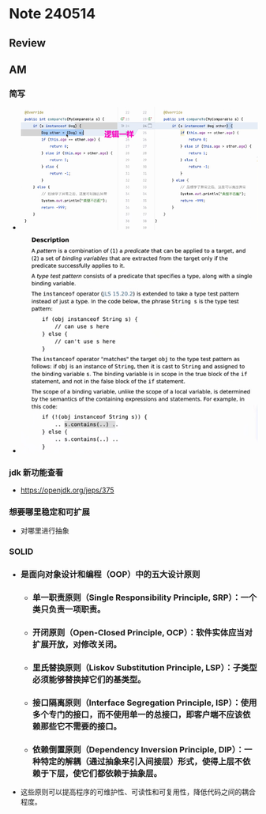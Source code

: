 # Note 240514

## Review

## AM

### 简写 
- ![img.png](img.png)
- ![img_1.png](img_1.png)

### jdk 新功能查看
- https://openjdk.org/jeps/375

### 想要哪里稳定和可扩展
- 对哪里进行抽象

### SOLID 
- ### 是面向对象设计和编程（OOP）中的五大设计原则
    - ### 单一职责原则（Single Responsibility Principle, SRP）：一个类只负责一项职责。
    - ### 开闭原则（Open-Closed Principle, OCP）：软件实体应当对扩展开放，对修改关闭。
    - ### 里氏替换原则（Liskov Substitution Principle, LSP）：子类型必须能够替换掉它们的基类型。
    - ### 接口隔离原则（Interface Segregation Principle, ISP）：使用多个专门的接口，而不使用单一的总接口，即客户端不应该依赖那些它不需要的接口。
    - ### 依赖倒置原则（Dependency Inversion Principle, DIP）：一种特定的解耦（通过抽象来引入间接层）形式，使得上层不依赖于下层，使它们都依赖于抽象层。

- 这些原则可以提高程序的可维护性、可读性和可复用性，降低代码之间的耦合程度。